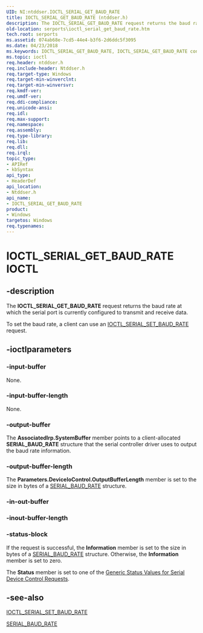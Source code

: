 ```yaml
---
UID: NI:ntddser.IOCTL_SERIAL_GET_BAUD_RATE
title: IOCTL_SERIAL_GET_BAUD_RATE (ntddser.h)
description: The IOCTL_SERIAL_GET_BAUD_RATE request returns the baud rate at which the serial port is currently configured to transmit and receive data.
old-location: serports\ioctl_serial_get_baud_rate.htm
tech.root: serports
ms.assetid: 074ab68e-7cd5-44e4-b3f6-2d6ddc5f3095
ms.date: 04/23/2018
ms.keywords: IOCTL_SERIAL_GET_BAUD_RATE, IOCTL_SERIAL_GET_BAUD_RATE control, IOCTL_SERIAL_GET_BAUD_RATE control code [Serial Ports], ntddser/IOCTL_SERIAL_GET_BAUD_RATE, serports.ioctl_serial_get_baud_rate, serref_d3a435b0-2934-465a-9c60-91210895755e.xml
ms.topic: ioctl
req.header: ntddser.h
req.include-header: Ntddser.h
req.target-type: Windows
req.target-min-winverclnt: 
req.target-min-winversvr: 
req.kmdf-ver: 
req.umdf-ver: 
req.ddi-compliance: 
req.unicode-ansi: 
req.idl: 
req.max-support: 
req.namespace: 
req.assembly: 
req.type-library: 
req.lib: 
req.dll: 
req.irql: 
topic_type:
- APIRef
- kbSyntax
api_type:
- HeaderDef
api_location:
- Ntddser.h
api_name:
- IOCTL_SERIAL_GET_BAUD_RATE
product:
- Windows
targetos: Windows
req.typenames: 
---
```


# IOCTL_SERIAL_GET_BAUD_RATE IOCTL


## -description


The <b>IOCTL_SERIAL_GET_BAUD_RATE</b> request returns the baud rate at which the serial port is currently configured to transmit and receive data.

To set the baud rate, a client can use an <a href="https://msdn.microsoft.com/library/windows/hardware/ff546672">IOCTL_SERIAL_SET_BAUD_RATE</a> request.


## -ioctlparameters




### -input-buffer

None.


### -input-buffer-length

None.


### -output-buffer

The <b>AssociatedIrp.SystemBuffer</b> member points to a client-allocated <b>SERIAL_BAUD_RATE</b> structure that the serial controller driver uses to output the baud rate information.


### -output-buffer-length

The <b>Parameters.DeviceIoControl.OutputBufferLength</b> member is set to the size in bytes of a <a href="https://msdn.microsoft.com/library/windows/hardware/hh439592">SERIAL_BAUD_RATE</a> structure.


### -in-out-buffer








### -inout-buffer-length








### -status-block

If the request is successful, the <b>Information</b> member is set to the size in bytes of a <a href="https://msdn.microsoft.com/library/windows/hardware/hh439592">SERIAL_BAUD_RATE</a> structure. Otherwise, the <b>Information</b> member is set to zero.

The <b>Status</b> member is set to one of the <a href="https://docs.microsoft.com/windows-hardware/drivers/serports/serial-device-control-requests2">Generic Status Values for Serial Device Control Requests</a>.


## -see-also




<a href="https://msdn.microsoft.com/library/windows/hardware/ff546672">IOCTL_SERIAL_SET_BAUD_RATE</a>



<a href="https://msdn.microsoft.com/library/windows/hardware/hh439592">SERIAL_BAUD_RATE</a>
 

 

